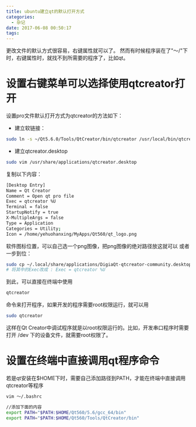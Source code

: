 ```yaml
---
title: ubuntu建立qt的默认打开方式
categories:
  - 杂记
date: 2017-06-08 00:50:17
tags:
---
```



更改文件的默认方式很容易，右键属性就可以了。
然而有时候程序装在了"～/"下时，右键属性时，就找不到所需要的程序了，比如qt。

<!-- more -->

# 设置右键菜单可以选择使用qtcreator打开
设置pro文件默认打开方式为qtcreator的方法如下：

- 建立软链接：

```bash
sudo ln -s ~/Qt5.6.0/Tools/QtCreator/bin/qtcreator /usr/local/bin/qtcreator
```

- 建立qtcreator.desktop

```bash
sudo vim /usr/share/applications/qtcreator.desktop
```

复制以下内容：

```bash
[Desktop Entry]
Name = Qt Creator
Comment = Open qt pro file
Exec = qtcreator %U
Terminal = false
StartupNotify = true
X-MultipleArgs = false
Type = Application
Categories = Utility;
Icon = /home/yehuohanxing/MyApps/Qt560/qt_logo.png
```
软件图标位置，可以自己选一个png图像，把png图像的绝对路径放这就可以
或者一步到位：


```bash
sudo cp ~/.local/share/applications/DigiaQt-qtcreator-community.desktop ./qtcreator.desktop
# 将其中的Exec改成 : Exec = qtcreator %U
```

到此，可以直接在终端中使用

```bash
qtcreator
```

命令来打开程序，如果开发的程序需要root权限运行，就可以用

```bash
sudo qtcreator
```
这样在Qt Creator中调试程序就是以root权限运行的。比如，开发串口程序时需要打开 /dev 下的设备文件，就需要root权限了。


# 设置在终端中直接调用qt程序命令

若是qt安装在$HOME下时，需要自己添加路径到PATH，才能在终端中直接调用qtcreator等程序

```bash
vim ～/.bashrc

//添加下面的内容
export PATH="$PATH:$HOME/Qt560/5.6/gcc_64/bin"
export PATH="$PATH:$HOME/Qt560/Tools/QtCreator/bin"

```

